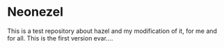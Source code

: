 # Neonezel
This is a test repository about hazel and my modification of it, for me and for all. 
This is the first version evar.... 
